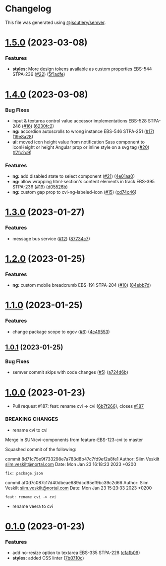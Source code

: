 # Changelog

This file was generated using [@jscutlery/semver](https://github.com/jscutlery/semver).

# [1.5.0](https://bitbucket.ria.ee/scm/gh/e-gov-cvi/compare/ui-1.4.0...ui-1.5.0) (2023-03-08)


### Features

* **styles:** More design tokens available as custom properties EBS-544 STPA-236 ([#22](https://bitbucket.ria.ee/scm/gh/e-gov-cvi/issues/22)) ([5f1adfe](https://bitbucket.ria.ee/scm/gh/e-gov-cvi/commits/5f1adfed665a8099f43c5c1c90076b53ccf17bd4))



# [1.4.0](https://bitbucket.ria.ee/scm/gh/e-gov-cvi/compare/ui-1.3.0...ui-1.4.0) (2023-03-08)


### Bug Fixes

* input & textarea control value accessor implementations EBS-528 STPA-246 ([#16](https://bitbucket.ria.ee/scm/gh/e-gov-cvi/issues/16)) ([6230fc2](https://bitbucket.ria.ee/scm/gh/e-gov-cvi/commits/6230fc29b7bb1c972052a8ccc59dd54bd817cb7f))
* **ng:** accordion autoscrolls to wrong instance EBS-546 STPA-251 ([#17](https://bitbucket.ria.ee/scm/gh/e-gov-cvi/issues/17)) ([19e8a28](https://bitbucket.ria.ee/scm/gh/e-gov-cvi/commits/19e8a28af8c8f9ea78a479b7d906a63aee7c6bbf))
* **ui:** moved icon height value from notification Sass component to iconHeight or height Angular prop or inline style on a svg tag ([#20](https://bitbucket.ria.ee/scm/gh/e-gov-cvi/issues/20)) ([f7fc2c9](https://bitbucket.ria.ee/scm/gh/e-gov-cvi/commits/f7fc2c9ba242ad246112c971d5d9b9015368b0e7))


### Features

* **ng:** add disabled state to select component ([#21](https://bitbucket.ria.ee/scm/gh/e-gov-cvi/issues/21)) ([4e01aa0](https://bitbucket.ria.ee/scm/gh/e-gov-cvi/commits/4e01aa0de49f1b1c578456bf01d88caf1e6269da))
* **ng:** allow wrapping html-section's content elements in track EBS-395 STPA-236 ([#19](https://bitbucket.ria.ee/scm/gh/e-gov-cvi/issues/19)) ([d05526b](https://bitbucket.ria.ee/scm/gh/e-gov-cvi/commits/d05526bd608f27af13976b96c2a0a292ff7df7ef))
* **ng:** custom gap prop to cvi-ng-labeled-icon ([#15](https://bitbucket.ria.ee/scm/gh/e-gov-cvi/issues/15)) ([cd74c46](https://bitbucket.ria.ee/scm/gh/e-gov-cvi/commits/cd74c46b94c8be7398c111fbddcc822652cf9b3b))



# [1.3.0](https://github.com/e-gov/cvi/compare/ui-1.2.0...ui-1.3.0) (2023-01-27)


### Features

* message bus service ([#12](https://github.com/e-gov/cvi/issues/12)) ([87734c7](https://github.com/e-gov/cvi/commit/87734c70d607ef55235b0decc52131d4acab9b05))



# [1.2.0](https://github.com/e-gov/cvi/compare/ui-1.1.0...ui-1.2.0) (2023-01-25)


### Features

* **ng:** custom mobile breadcrumb EBS-191 STPA-204 ([#10](https://github.com/e-gov/cvi/issues/10)) ([84ebb7d](https://github.com/e-gov/cvi/commit/84ebb7daf9b928aba1699148dbccdce9d2b582bd))



# [1.1.0](https://github.com/e-gov/cvi/compare/ui-1.0.1...ui-1.1.0) (2023-01-25)


### Features

* change package scope to egov ([#6](https://github.com/e-gov/cvi/issues/6)) ([4c49553](https://github.com/e-gov/cvi/commit/4c4955334c45819bf1940bab2f4d89d87c54f56b))



## [1.0.1](https://github.com/e-gov/cvi/compare/ui-1.0.0...ui-1.0.1) (2023-01-25)


### Bug Fixes

* semver commit skips with code changes ([#5](https://github.com/e-gov/cvi/issues/5)) ([a724d6b](https://github.com/e-gov/cvi/commit/a724d6b715c62b267f61b7e6c61e38a41b256e36))



# [1.0.0](https://github.com/e-gov/cvi/compare/ui-0.1.0...ui-1.0.0) (2023-01-23)


* Pull request #187: feat: rename cvi -> cvi ([6b7f266](https://github.com/e-gov/cvi/commit/6b7f266ec95aac7bb17f7ebe5773ab14f17a80a9)), closes [#187](https://github.com/e-gov/cvi/issues/187)


### BREAKING CHANGES

* rename cvi to cvi

Merge in SUN/cvi-components from feature-EBS-123-cvi to master

Squashed commit of the following:

commit 8d71c75e9f733298e7a783d8b47c7fd9ef2a8fe1
Author: Siim Veskilt <siim.veskilt@nortal.com>
Date:   Mon Jan 23 16:18:23 2023 +0200

    fix: package.json

commit af0d7c087c17d40dbeae689dcd95ef9bc39c2d66
Author: Siim Veskilt <siim.veskilt@nortal.com>
Date:   Mon Jan 23 15:23:33 2023 +0200

    feat: rename cvi -> cvi
* rename veera to cvi



# [0.1.0](https://github.com/e-gov/cvi/compare/ui-0.0.1...ui-0.1.0) (2023-01-23)


### Features

* add no-resize option to textarea EBS-335 STPA-228 ([c1a1b09](https://github.com/e-gov/cvi/commit/c1a1b09dc441da4f95c6afa48c74cbf8fede1585))
* **styles:** added CSS linter ([7b0710c](https://github.com/e-gov/cvi/commit/7b0710c691282b8c6da8f7fb3c6834d000750179))
